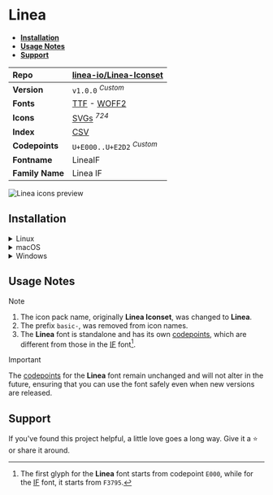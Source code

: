 # Linea

- [**Installation**](#installation)
- [**Usage Notes**](#usage-notes)
- [**Support**](#support)

| Repo            | [linea-io/Linea-Iconset](https://github.com/linea-io/Linea-Iconset)                                                                                                       |
| :-------------- | :------------------------------------------------------------------------------------------------------------------------------------------------------------------------ |
| **Version**     | `v1.0.0` <sup>_Custom_</sup>                                                                                                                                              |
| **Fonts**       | [TTF](https://raw.githubusercontent.com/iconicFonts/if/main/fonts/TTF/Linea.ttf) - [WOFF2](https://raw.githubusercontent.com/iconicFonts/if/main/fonts/WOFF2/Linea.woff2) |
| **Icons**       | [SVGs](https://github.com/iconicFonts/if/tree/main/packs/Linea/svgs) <sup>_724_</sup>                                                                                     |
| **Index**       | [CSV](https://github.com/iconicFonts/if/blob/main/indices/Linea.csv)                                                                                                      |
| **Codepoints**  | `U+E000..U+E2D2` <sup>_Custom_</sup>                                                                                                                                      |
| **Fontname**    | LineaIF                                                                                                                                                                   |
| **Family Name** | Linea IF                                                                                                                                                                  |

<picture>
  <source media="(prefers-color-scheme: dark)" srcset="https://raw.githubusercontent.com/iconicFonts/if/main/imgs/Linea_dark.png">
  <img alt="Linea icons preview" src="https://raw.githubusercontent.com/iconicFonts/if/main/imgs/Linea_light.png">
</picture>

## Installation

<details>

<summary>Linux</summary>

```sh
curl -o ~/.local/share/fonts/Linea.ttf https://raw.githubusercontent.com/iconicFonts/if/main/fonts/TTF/Linea.ttf
```

Refresh font cache:

```sh
fc-cache -f ~/.local/share/fonts
```

</details>

<details>

<summary>macOS</summary>

```sh
curl -o ~/Library/Fonts/Linea.ttf https://raw.githubusercontent.com/iconicFonts/if/main/fonts/TTF/Linea.ttf
```

</details>

<details>

<summary>Windows</summary>

```sh
curl -o C:\Windows\Fonts\Linea.ttf https://raw.githubusercontent.com/iconicFonts/if/main/fonts/TTF/Linea.ttf
```

</details>

## Usage Notes

> [!NOTE]
>
> 1. The icon pack name, originally **Linea Iconset**, was changed to **Linea**.
> 2. The prefix `basic-`, was removed from icon names.
> 3. The **Linea** font is standalone and has its own [codepoints](https://github.com/iconicFonts/if/blob/main/indices/Linea.csv), which are different from those in the [IF](https://github.com/iconicFonts/if/blob/main/indices/if.csv) font[^1].

> [!IMPORTANT]
> The [codepoints](https://github.com/iconicFonts/if/blob/main/indices/Linea.csv) for the **Linea** font remain unchanged and will not alter in the future, ensuring that you can use the font safely even when new versions are released.

## Support

If you've found this project helpful, a little love goes a long way. Give it a :star: or share it around.

[^1]: The first glyph for the **Linea** font starts from codepoint `E000`, while for the [IF](https://github.com/iconicFonts/if/blob/main/indices/if.csv) font, it starts from `F3795`.

